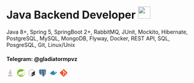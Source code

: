 <h1 align="left">Java Backend Developer
<img src="https://i.gifer.com/origin/3b/3bbf0dc0e49287b8de612b409997137e_w200.gif" height="32" width="32"/></h1>
Java 8+, Spring 5, SpringBoot 2+, RabbitMQ, JUnit, Mockito, Hibernate, PostgreSQL, MySQL, MongoDB, Flyway, Docker, REST API, SQL, PosgreSQL, Git, Linux/Unix

<h4>Telegram: @gladiatormpvz</h4>

<div>
  <img src="https://github.com/devicons/devicon/blob/master/icons/java/java-original-wordmark.svg" width="20" height="20"/>&nbsp;
  <img src="https://github.com/devicons/devicon/blob/master/icons/spring/spring-original.svg" width="20" height="20"/>&nbsp;
  <img src="https://github.com/devicons/devicon/blob/master/icons/bash/bash-plain.svg" width="20" height="20"/>&nbsp;
  <img src="https://github.com/devicons/devicon/blob/master/icons/postgresql/postgresql-original.svg" width="20" height="20"/>&nbsp;
  <img src="https://github.com/devicons/devicon/blob/master/icons/docker/docker-original.svg" width="20" height="20"/>&nbsp;
  <img src="https://github.com/devicons/devicon/blob/master/icons/git/git-original.svg" width="20" height="20"/>&nbsp;
</div>
